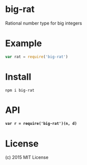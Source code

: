 big-rat
=======
Rational number type for big integers

# Example

```javascript
var rat = require('big-rat')
```

# Install

```
npm i big-rat
```

# API

#### `var r = require('big-rat')(n, d)`

# License

(c) 2015 MIT License
